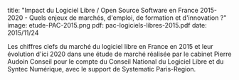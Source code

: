 title: "Impact du Logiciel Libre / Open Source Software en France 2015-2020 - Quels enjeux de marchés, d'emploi, de formation et d'innovation ?"
image: etude-PAC-2015.png
pdf: pac-logiciels-libres-2015.pdf
date: 2015/11/24

Les chiffres clefs du marché du logiciel libre en France en 2015 et leur évolution d'ici 2020 dans une étude de marché réalisée par le cabinet Pierre Audoin Conseil pour le compte du Conseil National du Logiciel Libre et du Syntec Numérique, avec le support de Systematic Paris-Region.
